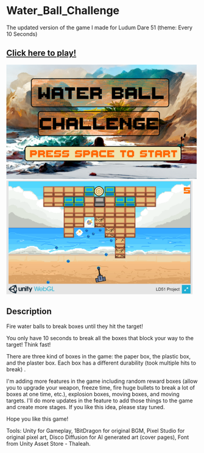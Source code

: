 # Water_Ball_Challenge
The updated version of the game I made for Ludum Dare 51 (theme: Every 10 Seconds)

## [Click here to play!](https://thanks4allthefish.itch.io/water-ball-challenge)

<div align=left>
<img src="https://github.com/Allthefish42/Water_Ball_Challenge/blob/main/IMG/Open_Background.png" wideth="50" height="300" alt= "Open_Background">
<img src="https://github.com/Allthefish42/Water_Ball_Challenge/blob/main/IMG/Capture6.PNG" wideth="50" height="300" alt= "Open_Background">
</div>

## Description

Fire water balls to break boxes until they hit the target!

You only have 10 seconds to break all the boxes that block your way to the target!
Think fast!

There are three kind of boxes in the game: the paper box, the plastic box, and the plaster box. 
Each box has a different durability (took multiple hits to break) . 

I'm adding more features in the game including random reward boxes (allow you to upgrade your weapon, freeze time, fire huge bullets to break a lot of boxes at one time, etc.), explosion boxes, moving boxes, and moving targets.  I'll do more updates in the feature to add those things to the game and create more stages. If you like this idea, please stay tuned.

Hope you like this game!

Tools: Unity for Gameplay, 1BitDragon for original BGM, Pixel Studio for original pixel art, Disco Diffusion for AI generated art (cover pages), Font from Unity Asset Store -  Thaleah.
